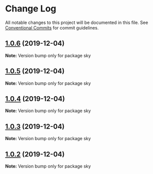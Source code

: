# Change Log

All notable changes to this project will be documented in this file.
See [Conventional Commits](https://conventionalcommits.org) for commit guidelines.

## [1.0.6](https://github.com/siriwatknp/learn-lerna/compare/sky@1.0.5...sky@1.0.6) (2019-12-04)

**Note:** Version bump only for package sky





## [1.0.5](https://github.com/siriwatknp/learn-lerna/compare/sky@1.0.4...sky@1.0.5) (2019-12-04)

**Note:** Version bump only for package sky





## [1.0.4](https://github.com/siriwatknp/learn-lerna/compare/sky@1.0.3...sky@1.0.4) (2019-12-04)

**Note:** Version bump only for package sky





## [1.0.3](https://github.com/siriwatknp/learn-lerna/compare/sky@1.0.2...sky@1.0.3) (2019-12-04)

**Note:** Version bump only for package sky





## [1.0.2](https://github.com/siriwatknp/learn-lerna/compare/sky@1.0.1...sky@1.0.2) (2019-12-04)

**Note:** Version bump only for package sky
